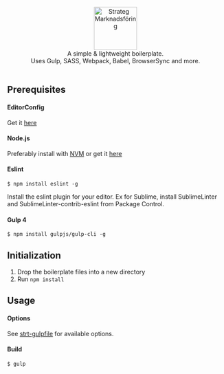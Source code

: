 <p align="center">
  <a href="http://www.strateg.se" target="_blank"><img src="https://avatars1.githubusercontent.com/u/1138008?v=3&s=200" alt="Strateg Marknadsföring" width="100"></a>
  <br>
  A simple &amp; lightweight boilerplate.<br> Uses Gulp, SASS, Webpack, Babel, BrowserSync and more.
  <br><br>
</p>

## Prerequisites
#### EditorConfig
Get it [here](http://editorconfig.org/)

#### Node.js
Preferably install with [NVM](https://github.com/creationix/nvm) or get it [here](https://nodejs.org)

#### Eslint
```
$ npm install eslint -g
```
Install the eslint plugin for your editor. Ex for Sublime, install SublimeLinter and SublimeLinter-contrib-eslint from Package Control.

#### Gulp 4
```
$ npm install gulpjs/gulp-cli -g
```

## Initialization
1. Drop the boilerplate files into a new directory
2. Run `npm install `

## Usage 

#### Options
See [strt-gulpfile](https://github.com/strt/strt-gulpfile) for available options.

#### Build

```
$ gulp
```
